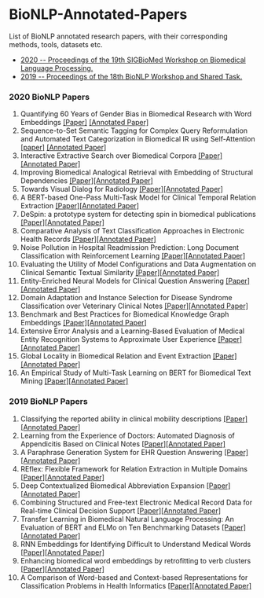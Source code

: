 # BioNLP-Annotated-Papers
List of BioNLP annotated research papers, with their corresponding methods, tools, datasets etc.

- [ 2020 -- Proceedings of the 19th SIGBioMed Workshop on Biomedical Language Processing. ](#2020)
- [ 2019 -- Proceedings of the 18th BioNLP Workshop and Shared Task. ](#2019)

<a name="2020"></a>
### 2020 BioNLP Papers
1. Quantifying 60 Years of Gender Bias in Biomedical Research with Word Embeddings [[Paper]](https://www.aclweb.org/anthology/2020.bionlp-1.1.pdf) [[Annotated Paper]](https://github.com/asad1996172/BioNLP-Annotated-Papers/blob/main/2020/1_2020_Quantifying_60_Years_of_Gender_Bias_in_Biomedical_Research_with_Word_Embeddings.pdf)
1. Sequence-to-Set Semantic Tagging for Complex Query Reformulation and Automated Text Categorization in Biomedical IR using Self-Attention [[paper]](https://www.aclweb.org/anthology/2020.bionlp-1.2.pdf) [[Annotated Paper]](https://github.com/asad1996172/BioNLP-Annotated-Papers/blob/main/2020/2_2020_Sequence-to-Set%20Semantic%20Tagging%20for%20Complex%20Query%20Reformulation%20and%20Automated%20Text%20Categorization%20in%20Biomedical%20IR%20using%20Self-Attention.pdf)
1. Interactive Extractive Search over Biomedical Corpora [[Paper]](https://www.aclweb.org/anthology/2020.bionlp-1.3.pdf)[[Annotated Paper]](https://github.com/asad1996172/BioNLP-Annotated-Papers/blob/main/2020/3_2020_Interactive%20Extractive%20Search%20over%20Biomedical%20Corpora.pdf)
1. Improving Biomedical Analogical Retrieval with Embedding of Structural Dependencies [[Paper]](https://www.aclweb.org/anthology/2020.bionlp-1.3.pdf)[[Annotated Paper]](https://github.com/asad1996172/BioNLP-Annotated-Papers/blob/main/2020/4_2020_Improving%20Biomedical%20Analogical%20Retrieval%20with%20Embedding%20of%20Structural%20Dependencies%202.pdf)
1. Towards Visual Dialog for Radiology [[Paper]](https://www.aclweb.org/anthology/2020.bionlp-1.6.pdf)[[Annotated Paper]](https://github.com/asad1996172/BioNLP-Annotated-Papers/blob/main/2020/5_2020_Towards%20Visual%20Dialog%20for%20Radiology%202.pdf)
1. A BERT-based One-Pass Multi-Task Model for Clinical Temporal Relation Extraction [[Paper]](https://www.aclweb.org/anthology/2020.bionlp-1.7.pdf)[[Annotated Paper]](https://github.com/asad1996172/BioNLP-Annotated-Papers/blob/main/2020/6_2020_A%20BERT-based%20One-Pass%20Multi-Task%20Model%20for%20Clinical%20Temporal%20Relation%20Extraction%202.pdf)
1. DeSpin: a prototype system for detecting spin in biomedical publications [[Paper]](https://www.aclweb.org/anthology/2020.bionlp-1.5.pdf)[[Annotated Paper]](https://github.com/asad1996172/BioNLP-Annotated-Papers/blob/main/2020/7_2020_DeSpin-%20a%20prototype%20system%20for%20detecting%20spin%20in%20biomedical%20publications%202.pdf)
1. Comparative Analysis of Text Classification Approaches in Electronic Health Records [[Paper]](https://www.aclweb.org/anthology/2020.bionlp-1.9.pdf)[[Annotated Paper]](https://github.com/asad1996172/BioNLP-Annotated-Papers/blob/main/2020/8_2020_Comparative%20Analysis%20of%20Text%20Classification%20Approaches%20in%20Electronic%20Health%20Records.pdf)
1. Noise Pollution in Hospital Readmission Prediction: Long Document Classification with Reinforcement Learning [[Paper]](https://www.aclweb.org/anthology/2020.bionlp-1.10.pdf)[[Annotated Paper]](https://github.com/asad1996172/BioNLP-Annotated-Papers/blob/main/2020/9_2020_Noise%20Pollution%20in%20Hospital%20Readmission%20Prediction-%20Long%20Document%20Classification%20with%20Reinforcement%20Learning.pdf)
1. Evaluating the Utility of Model Configurations and Data Augmentation on Clinical Semantic Textual Similarity [[Paper]](https://www.aclweb.org/anthology/2020.bionlp-1.11.pdf)[[Annotated Paper]](https://github.com/asad1996172/BioNLP-Annotated-Papers/blob/main/2020/10_2020_Evaluating%20the%20Utility%20of%20Model%20Configurations%20and%20Data%20Augmentation%20on%20Clinical%20Semantic%20Textual%20Similarity.pdf)
1. Entity-Enriched Neural Models for Clinical Question Answering [[Paper]](https://www.aclweb.org/anthology/2020.bionlp-1.12.pdf)[[Annotated Paper]](https://github.com/asad1996172/BioNLP-Annotated-Papers/blob/main/2020/11_2020_Entity-Enriched%20Neural%20Models%20for%20Clinical%20Question%20Answering.pdf)
1. Domain Adaptation and Instance Selection for Disease Syndrome Classification over Veterinary Clinical Notes [[Paper]](https://www.aclweb.org/anthology/2020.bionlp-1.17.pdf)[[Annotated Paper]](https://github.com/asad1996172/BioNLP-Annotated-Papers/blob/main/2020/12_2020_Domain%20Adaptation%20and%20Instance%20Selection%20for%20Disease%20Syndrome%20Classification%20over%20Veterinary%20Clinical%20Notes.pdf)
1. Benchmark and Best Practices for Biomedical Knowledge Graph Embeddings [[Paper]](https://www.aclweb.org/anthology/2020.bionlp-1.18.pdf)[[Annotated Paper]](https://github.com/asad1996172/BioNLP-Annotated-Papers/blob/main/2020/13_2020_Benchmark%20and%20Best%20Practices%20for%20Biomedical%20Knowledge%20Graph%20Embeddings.pdf)
1. Extensive Error Analysis and a Learning-Based Evaluation of Medical Entity Recognition Systems to Approximate User Experience [[Paper]](https://www.aclweb.org/anthology/2020.bionlp-1.19.pdf)[[Annotated Paper]](https://github.com/asad1996172/BioNLP-Annotated-Papers/blob/main/2020/14_2020_Extensive%20Error%20Analysis%20and%20a%20Learning-Based%20Evaluation%20of%20Medical%20Entity%20Recognition%20Systems%20to%20Approximate%20User%20Experience.pdf)
1. Global Locality in Biomedical Relation and Event Extraction [[Paper]](https://www.aclweb.org/anthology/2020.bionlp-1.21.pdf)[[Annotated Paper]](https://github.com/asad1996172/BioNLP-Annotated-Papers/blob/main/2020/15_2020_Global%20Locality%20in%20Biomedical%20Relation%20and%20Event%20Extraction.pdf)
1. An Empirical Study of Multi-Task Learning on BERT for Biomedical Text Mining [[Paper]](https://www.aclweb.org/anthology/2020.bionlp-1.22.pdf)[[Annotated Paper]](https://github.com/asad1996172/BioNLP-Annotated-Papers/blob/main/2020/16_2020_An%20Empirical%20Study%20of%20Multi-Task%20Learning%20on%20BERT%20for%20Biomedical%20Text%20Mining.pdf)

<a name="2019"></a>
### 2019 BioNLP Papers
1. Classifying the reported ability in clinical mobility descriptions [[Paper]](https://www.aclweb.org/anthology/W19-5001.pdf)[[Annotated Paper]](https://github.com/asad1996172/BioNLP-Annotated-Papers/blob/main/2019/1_2019_Classifying%20the%20reported%20ability%20in%20clinical%20mobility%20descriptions.pdf)
1. Learning from the Experience of Doctors: Automated Diagnosis of Appendicitis Based on Clinical Notes [[Paper]](https://www.aclweb.org/anthology/W19-5002.pdf)[[Annotated Paper]](https://github.com/asad1996172/BioNLP-Annotated-Papers/blob/main/2019/2_2019_Learning%20from%20the%20Experience%20of%20Doctors-%20Automated%20Diagnosis%20of%20Appendicitis%20Based%20on%20Clinical%20Notes.pdf)
1. A Paraphrase Generation System for EHR Question Answering [[Paper]](https://www.aclweb.org/anthology/W19-5003.pdf)[[Annotated Paper]](https://github.com/asad1996172/BioNLP-Annotated-Papers/blob/main/2019/3_2019_A%20Paraphrase%20Generation%20System%20for%20EHR%20Question%20Answering.pdf)
1. REflex: Flexible Framework for Relation Extraction in Multiple Domains [[Paper]](https://www.aclweb.org/anthology/W19-5004.pdf)[[Annotated Paper]](https://github.com/asad1996172/BioNLP-Annotated-Papers/blob/main/2019/4_2019_REflex-%20Flexible%20Framework%20for%20Relation%20Extraction%20in%20Multiple%20Domains.pdf)
1. Deep Contextualized Biomedical Abbreviation Expansion [[Paper]](https://www.aclweb.org/anthology/W19-5010.pdf)[[Annotated Paper]](https://github.com/asad1996172/BioNLP-Annotated-Papers/blob/main/2019/5_2019_Deep%20Contextualized%20Biomedical%20Abbreviation%20Expansion.pdf)
1. Combining Structured and Free-text Electronic Medical Record Data for Real-time Clinical Decision Support [[Paper]](https://www.aclweb.org/anthology/W19-5007.pdf)[[Annotated Paper]](https://github.com/asad1996172/BioNLP-Annotated-Papers/blob/main/2019/6_2019_Combining%20Structured%20and%20Free-text%20Electronic%20Medical%20Record%20Data%20for%20Real-time%20Clinical%20Decision%20Support.pdf)
1. Transfer Learning in Biomedical Natural Language Processing: An Evaluation of BERT and ELMo on Ten Benchmarking Datasets [[Paper]](https://www.aclweb.org/anthology/W19-5006.pdf)[[Annotated Paper]](https://github.com/asad1996172/BioNLP-Annotated-Papers/blob/main/2019/7_2019_Transfer%20Learning%20in%20Biomedical%20Natural%20Language%20Processing-%20An%20Evaluation%20of%20BERT%20and%20ELMo%20on%20Ten%20Benchmarking%20Datasets.pdf)
1. RNN Embeddings for Identifying Difficult to Understand Medical Words [[Paper]](https://www.aclweb.org/anthology/W19-5011.pdf)[[Annotated Paper]](https://github.com/asad1996172/BioNLP-Annotated-Papers/blob/main/2019/8_2019_RNN%20Embeddings%20for%20Identifying%20Difficult%20to%20Understand%20Medical%20Words.pdf)
1. Enhancing biomedical word embeddings by retrofitting to verb clusters [[Paper]](https://www.aclweb.org/anthology/W19-5014.pdf)[[Annotated Paper]](https://github.com/asad1996172/BioNLP-Annotated-Papers/blob/main/2019/9_2019_Enhancing%20biomedical%20word%20embeddings%20by%20retrofitting%20to%20verb%20clusters.pdf)
1. A Comparison of Word-based and Context-based Representations for Classification Problems in Health Informatics [[Paper]](https://www.aclweb.org/anthology/W19-5015.pdf)[[Annotated Paper]](https://github.com/asad1996172/BioNLP-Annotated-Papers/blob/main/2019/10_2019_A%20Comparison%20of%20Word-based%20and%20Context-based%20Representations%20for%20Classification%20Problems%20in%20Health%20Informatics.pdf)
